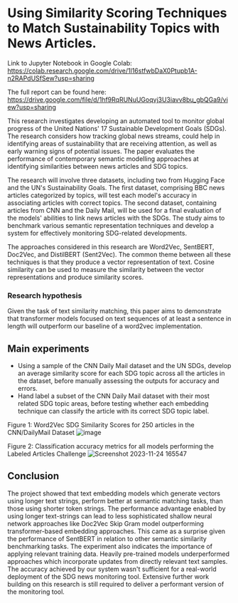 # Using Similarity Scoring Techniques to Match Sustainability Topics with News Articles.

Link to Jupyter Notebook in Google Colab: https://colab.research.google.com/drive/1l16stfwbDaX0Ptupb1A-n2RAPdUSfSew?usp=sharing

The full report can be found here: https://drive.google.com/file/d/1hf9RqRUNuUGoqvj3U3iavv8bu_gbQGa9/view?usp=sharing 

This research investigates developing an automated tool to monitor global progress of the United Nations' 17 Sustainable Development Goals (SDGs). The research considers how tracking global news streams, could help in identifying areas of sustainability that are receiving attention, as well as early warning signs of potential issues. The paper evaluates the performance of contemporary semantic modelling approaches at identifying similarities between news articles and SDG topics.

The research will involve three datasets, including two from Hugging Face and the UN's Sustainability Goals. The first dataset, comprising BBC news articles categorized by topics, will test each model's accuracy in associating articles with correct topics. The second dataset, containing articles from CNN and the Daily Mail, will be used for a final evaluation of the models' abilities to link news articles with the SDGs. The study aims to benchmark various semantic representation techniques and develop a system for effectively monitoring SDG-related developments.

The approaches considered in this research are Word2Vec, SentBERT, Doc2Vec, and DistilBERT (Sent2Vec). The common theme between all these techniques is that they produce a vector representation of text. Cosine similarity can be used to measure the similarity between the vector representations and produce similarity scores. 

### Research hypothesis
Given the task of text similarity matching, this paper aims to demonstrate that transformer models focused on text sequences of at least a sentence in length will outperform our baseline of a word2vec implementation.

## Main experiments
- Using a sample of the CNN Daily Mail dataset and the UN SDGs, develop an average similarity score for each SDG topic across all the articles in the dataset, before manually assessing the outputs for accuracy and errors.
- Hand label a subset of the CNN Daily Mail dataset with their most related SDG topic areas, before testing whether each embedding technique can classify the article with its correct SDG topic label.

Figure 1: Word2Vec SDG Similarity Scores for 250 articles in the CNN/DailyMail Dataset
![image](https://github.com/JV11x/Matching_SDGs_With_News_NLP/assets/114994769/e7bad9a0-e167-4c69-a849-372f5c299f88)

Figure 2: Classification accuracy metrics for all models performing the Labeled Articles Challenge
![Screenshot 2023-11-24 165547](https://github.com/JV11x/Matching_SDGs_With_News_NLP/assets/114994769/317bfab2-1d60-449e-94ca-a726018beecb)

## Conclusion
The project showed that text embedding models which generate vectors using longer text strings, perform better at semantic matching tasks, than those using shorter token strings. The performance advantage enabled by using longer text-strings can lead to less sophisticated shallow neural network approaches like Doc2Vec Skip Gram model outperforming transformer-based embedding approaches. This came as a surprise given the performance of SentBERT in relation to other semantic similarity benchmarking tasks. The experiment also indicates the importance of applying relevant training data. 
Heavily pre-trained models underperformed approaches which incorporate updates from directly relevant text samples. The accuracy achieved by our system wasn't sufficient for a real-world deployment of the SDG news monitoring tool. Extensive further work building on this research is still required to deliver a performant version of the monitoring tool.

